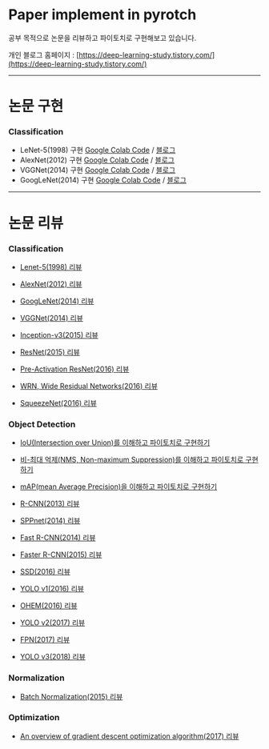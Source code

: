 # Paper implement in pyrotch
공부 목적으로 논문을 리뷰하고 파이토치로 구현해보고 있습니다.

개인 블로그 홈페이지 : [https://deep-learning-study.tistory.com/](https://deep-learning-study.tistory.com/)

---
# 논문 구현
### Classification
- LeNet-5(1998) 구현 [Google Colab Code](https://github.com/Seonghoon-Yu/paper-implement-in-pytorch/blob/master/Classification/LeNet_5(1998).ipynb) / [블로그](https://deep-learning-study.tistory.com/503)
- AlexNet(2012) 구현 [Google Colab Code](https://github.com/Seonghoon-Yu/paper-implement-in-pytorch/blob/master/Classification/AlexNet(2012).ipynb) / [블로그](https://deep-learning-study.tistory.com/518)
- VGGNet(2014) 구현 [Google Colab Code](https://github.com/Seonghoon-Yu/paper-implement-in-pytorch/blob/master/Classification/VGGnet(2014).ipynb) / [블로그](https://deep-learning-study.tistory.com/521)
- GoogLeNet(2014) 구현 [Google Colab Code](https://github.com/Seonghoon-Yu/paper-implement-in-pytorch/blob/master/Classification/GoogLeNet(2014).ipynb) / [블로그](https://deep-learning-study.tistory.com/523)

---
# 논문 리뷰

### Classification
- [Lenet-5(1998) 리뷰](https://deep-learning-study.tistory.com/368)

- [AlexNet(2012) 리뷰](https://deep-learning-study.tistory.com/376)

- [GoogLeNet(2014) 리뷰](https://deep-learning-study.tistory.com/389)

- [VGGNet(2014) 리뷰](https://deep-learning-study.tistory.com/398)

- [Inception-v3(2015) 리뷰](https://deep-learning-study.tistory.com/517)

- [ResNet(2015) 리뷰](https://deep-learning-study.tistory.com/473)

- [Pre-Activation ResNet(2016) 리뷰](https://deep-learning-study.tistory.com/510)

- [WRN, Wide Residual Networks(2016) 리뷰](https://deep-learning-study.tistory.com/519)

- [SqueezeNet(2016) 리뷰](https://deep-learning-study.tistory.com/520)


### Object Detection

- [IoU(Intersection over Union)를 이해하고 파이토치로 구현하기](https://deep-learning-study.tistory.com/402)
- [비-최대 억제(NMS, Non-maximum Suppression)를 이해하고 파이토치로 구현하기](https://deep-learning-study.tistory.com/403)
- [mAP(mean Average Precision)을 이해하고 파이토치로 구현하기](https://deep-learning-study.tistory.com/407)

- [R-CNN(2013) 리뷰](https://deep-learning-study.tistory.com/410)
- [SPPnet(2014) 리뷰](https://deep-learning-study.tistory.com/445)
- [Fast R-CNN(2014) 리뷰](https://deep-learning-study.tistory.com/456)
- [Faster R-CNN(2015) 리뷰](https://deep-learning-study.tistory.com/464)
- [SSD(2016) 리뷰](https://deep-learning-study.tistory.com/477)
- [YOLO v1(2016) 리뷰](https://deep-learning-study.tistory.com/430)
- [OHEM(2016) 리뷰](https://deep-learning-study.tistory.com/501)
- [YOLO v2(2017) 리뷰](https://deep-learning-study.tistory.com/433)
- [FPN(2017) 리뷰](https://deep-learning-study.tistory.com/491)
- [YOLO v3(2018) 리뷰](https://deep-learning-study.tistory.com/509)

### Normalization

- [Batch Normalization(2015) 리뷰](https://deep-learning-study.tistory.com/421)



### Optimization

- [An overview of gradient descent optimization algorithm(2017) 리뷰](https://deep-learning-study.tistory.com/415)

